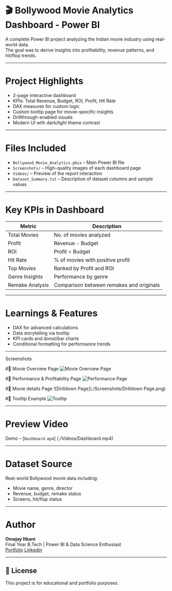 # 🎬 Bollywood Movie Analytics Dashboard - Power BI

A complete Power BI project analyzing the Indian movie industry using real-world data.  
The goal was to derive insights into profitability, revenue patterns, and hit/flop trends.

---

# Project Highlights

-  2-page interactive dashboard
-  KPIs: Total Revenue, Budget, ROI, Profit, Hit Rate
-  DAX measures for custom logic
-  Custom tooltip page for movie-specific insights
-  Drillthrough-enabled visuals
-  Modern UI with dark/light theme contrast

---

# Files Included

- `Bollywood_Movie_Analytics.pbix` – Main Power BI file
- `Screenshots/` – High-quality images of each dashboard page
- `Videos/` – Preview of the report interaction
- `Dataset_Summary.txt` – Description of dataset columns and sample values

---

# Key KPIs in Dashboard

| Metric                    | Description                                
|-----------------------  |------------------------------------------
| Total Movies          | No. of movies analyzed            
| Profit                     | Revenue - Budget                    
| ROI                       | Profit ÷ Budget                         
| Hit Rate                 | % of movies with positive profit         
| Top Movies            | Ranked by Profit and ROI                 
| Genre Insights      | Performance by genre                       
| Remake Analysis  | Comparison between remakes and originals   

---

# Learnings & Features

- DAX for advanced calculations
- Data storytelling via tooltip
- KPI cards and donut/bar charts
- Conditional formatting for performance trends

---

Screenshots

#🔹 Movie Overview Page
![Movie Overview Page](./Screenshots/Movie_Overview_Page.png)

#🔹 Performance & Profitability Page
![Performance Page](./Screenshots/Performance_Page.png)

#🔹 Movie details Page
![Drilldown Page](./Screenshots/Drilldown Page.png)


#🔹 Tooltip Example
![Tooltip](./Screenshots/Tooltip_Example.png)

---

# Preview Video

Demo – [`Dashboard.mp4`] (./Videos/Dashboard.mp4) 

---

# Dataset Source

Real-world Bollywood movie data including:
- Movie name, genre, director
- Revenue, budget, remake status
- Screens, hit/flop status

---

# Author

**Omajay Itkare**  
Final Year B.Tech | Power BI & Data Science Enthusiast  
[ Portfolio](https://omajay.vercel.app)
[ Linkedin](https://www.linkedin.com/in/omajay-itkare/)

---

## 📎 License

This project is for educational and portfolio purposes.
